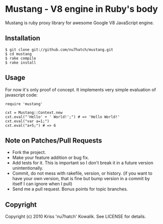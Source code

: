# Mustang - V8 engine in Ruby's body

Mustang is ruby proxy library for awesome Google V8 JavaScript engine. 

## Installation

    $ git clone git://github.com/nu7hatch/mustang.git
    $ cd mustang
    $ rake compile
    $ rake install

## Usage

For now it's only proof of concept. It implements very simple evaluation of javascript code:

    require 'mustang'
    
    cxt = Mustang::Context.new
    cxt.eval("'Hello' + ' World!';") # => 'Hello World!'
    cxt.eval("var a=1;")
    cxt.eval("a+5;") # => 6

## Note on Patches/Pull Requests
 
* Fork the project.
* Make your feature addition or bug fix.
* Add tests for it. This is important so I don't break it in a
  future version unintentionally.
* Commit, do not mess with rakefile, version, or history.
  (if you want to have your own version, that is fine but bump version in a commit by itself I can ignore when I pull)
* Send me a pull request. Bonus points for topic branches.

## Copyright

Copyright (c) 2010 Kriss 'nu7hatch' Kowalik. See LICENSE for details.
